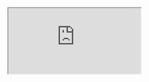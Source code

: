 <iframe src="https://neilblund.github.io/markdownpage/klda_vis.html#topic=3&lambda=0.22&term="></iframe>
